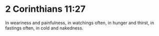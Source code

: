 # 2 Corinthians 11:27

In weariness and painfulness, in watchings often, in hunger and thirst, in fastings often, in cold and nakedness.